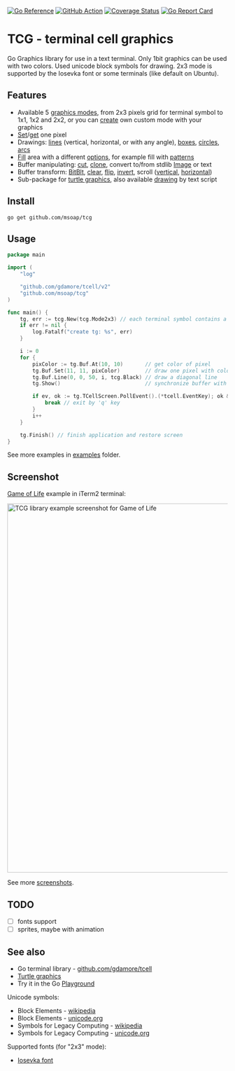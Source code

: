 [![Go Reference](https://pkg.go.dev/badge/github.com/msoap/tcg.svg)](https://pkg.go.dev/github.com/msoap/tcg)
[![GitHub Action](https://github.com/msoap/tcg/actions/workflows/go.yml/badge.svg)](https://github.com/msoap/tcg/actions/workflows/go.yml)
[![Coverage Status](https://coveralls.io/repos/github/msoap/tcg/badge.svg?branch=master)](https://coveralls.io/github/msoap/tcg?branch=master)
[![Go Report Card](https://goreportcard.com/badge/github.com/msoap/tcg)](https://goreportcard.com/report/github.com/msoap/tcg)

# TCG - terminal cell graphics

Go Graphics library for use in a text terminal. Only 1bit graphics can be used with two colors. Used unicode block symbols for drawing. 2x3 mode is supported by the Iosevka font or some terminals (like default on Ubuntu).

## Features

  * Available 5 [graphics modes](https://pkg.go.dev/github.com/msoap/tcg#PixelMode), from 2x3 pixels grid for terminal symbol to 1x1, 1x2 and 2x2, or you can [create](https://pkg.go.dev/github.com/msoap/tcg#NewPixelMode) own custom mode with your graphics
  * [Set](https://pkg.go.dev/github.com/msoap/tcg#Buffer.Set)/[get](https://pkg.go.dev/github.com/msoap/tcg#Buffer.At) one pixel
  * Drawings: [lines](https://pkg.go.dev/github.com/msoap/tcg#Buffer.Line) (vertical, horizontal, or with any angle), [boxes](https://pkg.go.dev/github.com/msoap/tcg#Buffer.Rect), [circles](https://pkg.go.dev/github.com/msoap/tcg#Buffer.Circle), [arcs](https://pkg.go.dev/github.com/msoap/tcg#Buffer.Arc)
  * [Fill](https://pkg.go.dev/github.com/msoap/tcg#Buffer.Fill) area with a different [options](https://pkg.go.dev/github.com/msoap/tcg#FillOpt), for example fill with [patterns](https://pkg.go.dev/github.com/msoap/tcg#WithPattern)
  * Buffer manipulating: [cut](https://pkg.go.dev/github.com/msoap/tcg#Buffer.Cut), [clone](https://pkg.go.dev/github.com/msoap/tcg#Buffer.Clone), convert to/from stdlib [Image](https://pkg.go.dev/github.com/msoap/tcg#Buffer.ToImage) or text
  * Buffer transform: [BitBlt](https://pkg.go.dev/github.com/msoap/tcg#Buffer.BitBlt), [clear](https://pkg.go.dev/github.com/msoap/tcg#Buffer.Clear), [flip](https://pkg.go.dev/github.com/msoap/tcg#Buffer.HFlip), [invert](https://pkg.go.dev/github.com/msoap/tcg#Buffer.Invert), scroll ([vertical](https://pkg.go.dev/github.com/msoap/tcg#Buffer.VScroll), [horizontal](https://pkg.go.dev/github.com/msoap/tcg#Buffer.HScroll))
  * Sub-package for [turtle graphics](https://pkg.go.dev/github.com/msoap/tcg/turtle), also available [drawing](https://pkg.go.dev/github.com/msoap/tcg@v0.0.1/turtle#Turtle.DrawScript) by text script

## Install

    go get github.com/msoap/tcg

## Usage

```go
package main

import (
	"log"

	"github.com/gdamore/tcell/v2"
	"github.com/msoap/tcg"
)

func main() {
	tg, err := tcg.New(tcg.Mode2x3) // each terminal symbol contains a 2x3 pixels grid, also you can use 1x1, 1x2, and 2x2 modes
	if err != nil {
		log.Fatalf("create tg: %s", err)
	}

	i := 0
	for {
		pixColor := tg.Buf.At(10, 10)       // get color of pixel
		tg.Buf.Set(11, 11, pixColor)        // draw one pixel with color from 10,10
		tg.Buf.Line(0, 0, 50, i, tcg.Black) // draw a diagonal line
		tg.Show()                           // synchronize buffer with screen

		if ev, ok := tg.TCellScreen.PollEvent().(*tcell.EventKey); ok && ev.Rune() == 'q' {
			break // exit by 'q' key
		}
		i++
	}

	tg.Finish() // finish application and restore screen
}
```

See more examples in [examples](https://github.com/msoap/tcg/tree/master/examples) folder.

## Screenshot

[Game of Life](https://github.com/msoap/tcg/tree/master/examples/game_of_life) example in iTerm2 terminal:

<img width="843" alt="TCG library example screenshot for Game of Life" src="https://user-images.githubusercontent.com/844117/222931477-2aac0d97-051a-4261-a445-c1d4c12705de.png">

See more [screenshots](https://github.com/msoap/tcg/wiki/Screenshots).

## TODO

  * [ ] fonts support
  * [ ] sprites, maybe with animation

## See also

  * Go terminal library - [github.com/gdamore/tcell](https://github.com/gdamore/tcell/)
  * [Turtle graphics](https://en.wikipedia.org/wiki/Turtle_graphics)
  * Try it in the Go [Playground](https://go.dev/play/p/iX_-qby2SbT)

Unicode symbols:

  * Block Elements - [wikipedia](https://en.wikipedia.org/wiki/Block_Elements)
  * Block Elements - [unicode.org](https://www.unicode.org/charts/PDF/U2580.pdf)
  * Symbols for Legacy Computing - [wikipedia](https://en.wikipedia.org/wiki/Symbols_for_Legacy_Computing)
  * Symbols for Legacy Computing - [unicode.org](http://unicode.org/charts/PDF/U1FB00.pdf)

Supported fonts (for "2x3" mode):

  * [Iosevka font](https://github.com/be5invis/Iosevka)
